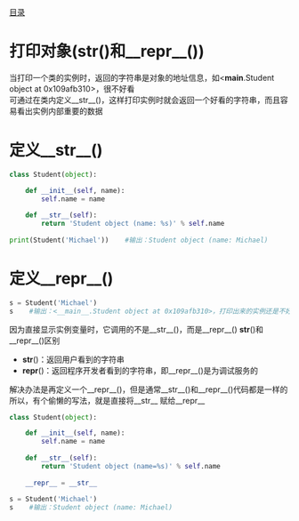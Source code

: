 [目录](../目录.md)

# 打印对象(__str__()和__repr__()) #
当打印一个类的实例时，返回的字符串是对象的地址信息，如<__main__.Student object at 0x109afb310>，很不好看\
可通过在类内定义__str__()，这样打印实例时就会返回一个好看的字符串，而且容易看出实例内部重要的数据

# 定义__str__() #

```python
class Student(object):

    def __init__(self, name):
        self.name = name
        
    def __str__(self):
        return 'Student object (name: %s)' % self.name
    
print(Student('Michael'))    #输出：Student object (name: Michael)
```
 

# 定义__repr__() #
```python
s = Student('Michael')
s    #输出：<__main__.Student object at 0x109afb310>，打印出来的实例还是不好看
```

因为直接显示实例变量时，它调用的不是__str__()，而是__repr__()
__str__()和__repr__()区别
- __str__()：返回用户看到的字符串
- __repr__()：返回程序开发者看到的字符串，即__repr__()是为调试服务的

解决办法是再定义一个__repr__()，但是通常__str__()和__repr__()代码都是一样的
所以，有个偷懒的写法，就是直接将__str__ 赋给__repr__

```python
class Student(object):

    def __init__(self, name):
        self.name = name
        
    def __str__(self):
        return 'Student object (name=%s)' % self.name
        
    __repr__ = __str__    
    
s = Student('Michael')
s    #输出：Student object (name: Michael)
```

